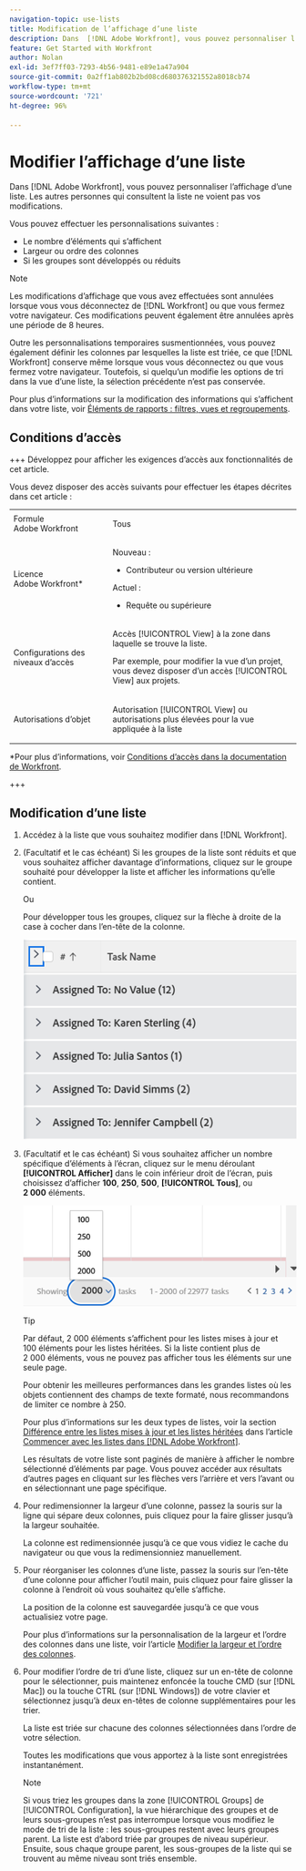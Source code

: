 ```yaml
---
navigation-topic: use-lists
title: Modification de l’affichage d’une liste
description: Dans  [!DNL Adobe Workfront], vous pouvez personnaliser l’affichage d’une liste. Les autres personnes qui consultent la liste ne voient pas vos modifications.
feature: Get Started with Workfront
author: Nolan
exl-id: 3ef7ff03-7293-4b56-9481-e89e1a47a904
source-git-commit: 0a2ff1ab802b2bd08cd680376321552a8018cb74
workflow-type: tm+mt
source-wordcount: '721'
ht-degree: 96%

---
```


# Modifier l’affichage d’une liste

<!--Audited: 11/2024-->

Dans [!DNL Adobe Workfront], vous pouvez personnaliser l’affichage d’une liste. Les autres personnes qui consultent la liste ne voient pas vos modifications.

Vous pouvez effectuer les personnalisations suivantes :

* Le nombre d’éléments qui s’affichent
* Largeur ou ordre des colonnes
* Si les groupes sont développés ou réduits

>[!NOTE]
>
>Les modifications d’affichage que vous avez effectuées sont annulées lorsque vous vous déconnectez de [!DNL Workfront] ou que vous fermez votre navigateur. Ces modifications peuvent également être annulées après une période de 8 heures.

Outre les personnalisations temporaires susmentionnées, vous pouvez également définir les colonnes par lesquelles la liste est triée, ce que [!DNL Workfront] conserve même lorsque vous vous déconnectez ou que vous fermez votre navigateur. Toutefois, si quelqu’un modifie les options de tri dans la vue d’une liste, la sélection précédente n’est pas conservée.

Pour plus d’informations sur la modification des informations qui s’affichent dans votre liste, voir [Éléments de rapports : filtres, vues et regroupements](../../../reports-and-dashboards/reports/reporting-elements/reporting-elements-filters-views-groupings.md).

## Conditions d’accès

+++ Développez pour afficher les exigences d’accès aux fonctionnalités de cet article.

Vous devez disposer des accès suivants pour effectuer les étapes décrites dans cet article :

<table style="table-layout:auto"> 
 <col> 
 <col> 
 <tbody> 
  <tr> 
   <td role="rowheader">Formule Adobe Workfront</td> 
   <td> <p>Tous</p> </td> 
  </tr> 
  <tr> 
   <td role="rowheader">Licence Adobe Workfront*</td> 
   <td> 
    <p>Nouveau :</p>
   <ul><li><p>Contributeur ou version ultérieure </p></li>
   </ul>

<p>Actuel :</p>
   <ul><li><p>Requête ou supérieure</p></li>
    </ul></td> 
  </tr> 
  <tr> 
   <td role="rowheader">Configurations des niveaux d’accès</td> 
   <td> <p>Accès [!UICONTROL View] à la zone dans laquelle se trouve la liste.</p> <p>Par exemple, pour modifier la vue d’un projet, vous devez disposer d’un accès [!UICONTROL View] aux projets.</p></td> 
  </tr> 
  <tr> 
   <td role="rowheader">Autorisations d’objet</td> 
   <td> <p>Autorisation [!UICONTROL View] ou autorisations plus élevées pour la vue appliquée à la liste</p>  </td> 
  </tr> 
 </tbody> 
</table>

*Pour plus d’informations, voir [Conditions d’accès dans la documentation de Workfront](/help/quicksilver/administration-and-setup/add-users/access-levels-and-object-permissions/access-level-requirements-in-documentation.md).

+++

## Modification d’une liste

1. Accédez à la liste que vous souhaitez modifier dans [!DNL Workfront].

   <!--
   <p data-mc-conditions="QuicksilverOrClassic.Draft mode"> 
   <MadCap:conditionalText data-mc-conditions="QuicksilverOrClassic.Draft mode">
   By default, groupings are collapsed.
   </MadCap:conditionalText>
   <br> </p>
   -->

1. (Facultatif et le cas échéant) Si les groupes de la liste sont réduits et que vous souhaitez afficher davantage d’informations, cliquez sur le groupe souhaité pour développer la liste et afficher les informations qu’elle contient.

   Ou

   Pour développer tous les groupes, cliquez sur la flèche à droite de la case à cocher dans l’en-tête de la colonne.

   ![expand_groupings__1_.png](assets/expand-groupings--1--350x227.png)

1. (Facultatif et le cas échéant) Si vous souhaitez afficher un nombre spécifique d’éléments à l’écran, cliquez sur le menu déroulant **[!UICONTROL Afficher]** dans le coin inférieur droit de l’écran, puis choisissez d’afficher **100**, **250**, **500**, **[!UICONTROL Tous]**, ou **2 000** éléments.

   ![Numéro de liste sur la page](assets/list-number-page-350x119.png)

   >[!TIP]
   >
   >Par défaut, 2 000 éléments s’affichent pour les listes mises à jour et 100 éléments pour les listes héritées. Si la liste contient plus de 2 000 éléments, vous ne pouvez pas afficher tous les éléments sur une seule page.
   >
   >
   >Pour obtenir les meilleures performances dans les grandes listes où les objets contiennent des champs de texte formaté, nous recommandons de limiter ce nombre à 250.
   >
   >
   >Pour plus d’informations sur les deux types de listes, voir la section [Différence entre les listes mises à jour et les listes héritées](../../../workfront-basics/navigate-workfront/use-lists/view-items-in-a-list.md#updated) dans l’article [Commencer avec les listes dans  [!DNL Adobe Workfront]](../../../workfront-basics/navigate-workfront/use-lists/view-items-in-a-list.md).

   Les résultats de votre liste sont paginés de manière à afficher le nombre sélectionné d’éléments par page. Vous pouvez accéder aux résultats d’autres pages en cliquant sur les flèches vers l’arrière et vers l’avant ou en sélectionnant une page spécifique.

1. Pour redimensionner la largeur d’une colonne, passez la souris sur la ligne qui sépare deux colonnes, puis cliquez pour la faire glisser jusqu’à la largeur souhaitée.

   La colonne est redimensionnée jusqu’à ce que vous vidiez le cache du navigateur ou que vous la redimensionniez manuellement.

1. Pour réorganiser les colonnes d’une liste, passez la souris sur l’en-tête d’une colonne pour afficher l’outil main, puis cliquez pour faire glisser la colonne à l’endroit où vous souhaitez qu’elle s’affiche.

   La position de la colonne est sauvegardée jusqu’à ce que vous actualisiez votre page.

   Pour plus d’informations sur la personnalisation de la largeur et l’ordre des colonnes dans une liste, voir l’article [Modifier la largeur et l’ordre des colonnes](../../../reports-and-dashboards/reports/reporting-elements/modify-column-width-order.md).

1. Pour modifier l’ordre de tri d’une liste, cliquez sur un en-tête de colonne pour le sélectionner, puis maintenez enfoncée la touche CMD (sur [!DNL Mac]) ou la touche CTRL (sur [!DNL Windows]) de votre clavier et sélectionnez jusqu’à deux en-têtes de colonne supplémentaires pour les trier.

   La liste est triée sur chacune des colonnes sélectionnées dans l’ordre de votre sélection.

   Toutes les modifications que vous apportez à la liste sont enregistrées instantanément.

   >[!NOTE]
   >
   >Si vous triez les groupes dans la zone [!UICONTROL Groups] de [!UICONTROL Configuration], la vue hiérarchique des groupes et de leurs sous-groupes n’est pas interrompue lorsque vous modifiez le mode de tri de la liste : les sous-groupes restent avec leurs groupes parent. La liste est d’abord triée par groupes de niveau supérieur. Ensuite, sous chaque groupe parent, les sous-groupes de la liste qui se trouvent au même niveau sont triés ensemble.
